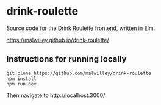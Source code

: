 # drink-roulette

Source code for the Drink Roulette frontend, written in Elm.

https://malwilley.github.io/drink-roulette/

## Instructions for running locally

```
git clone https://github.com/malwilley/drink-roulette
npm install
npm run dev
```

Then navigate to http://localhost:3000/
